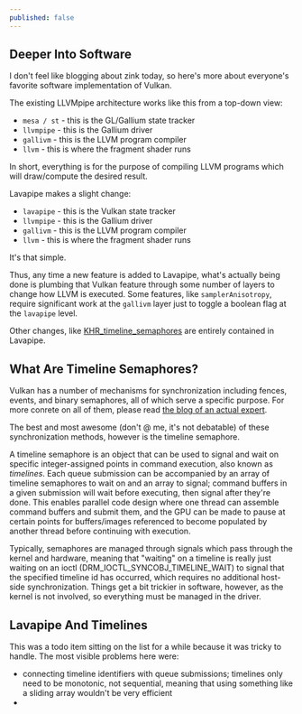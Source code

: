```yaml
---
published: false
---
```

## Deeper Into Software

I don't feel like blogging about zink today, so here's more about everyone's favorite software implementation of Vulkan.

The existing LLVMpipe architecture works like this from a top-down view:
* `mesa / st` - this is the GL/Gallium state tracker
* `llvmpipe` - this is the Gallium driver
* `gallivm` - this is the LLVM program compiler
* `llvm` - this is where the fragment shader runs

In short, everything is for the purpose of compiling LLVM programs which will draw/compute the desired result.

Lavapipe makes a slight change:
* `lavapipe` - this is the Vulkan state tracker
* `llvmpipe` - this is the Gallium driver
* `gallivm` - this is the LLVM program compiler
* `llvm` - this is where the fragment shader runs

It's that simple.

Thus, any time a new feature is added to Lavapipe, what's actually being done is plumbing that Vulkan feature through some number of layers to change how LLVM is executed. Some features, like `samplerAnisotropy`, require significant work at the `gallivm` layer just to toggle a boolean flag at the `lavapipe` level.

Other changes, like [KHR_timeline_semaphores](https://www.khronos.org/registry/vulkan/specs/1.2-extensions/man/html/VK_KHR_timeline_semaphore.html) are entirely contained in Lavapipe.

## What Are Timeline Semaphores?
Vulkan has a number of mechanisms for synchronization including fences, events, and binary semaphores, all of which serve a specific purpose. For more conrete on all of them, please read [the blog of an actual expert](https://themaister.net/blog/2019/08/14/yet-another-blog-explaining-vulkan-synchronization/).

The best and most awesome (don't @ me, it's not debatable) of these synchronization methods, however is the timeline semaphore.

A timeline semaphore is an object that can be used to signal and wait on specific integer-assigned points in command execution, also known as *timelines*. Each queue submission can be accompanied by an array of timeline semaphores to wait on and an array to signal; command buffers in a given submission will wait before executing, then signal after they're done. This enables parallel code design where one thread can assemble command buffers and submit them, and the GPU can be made to pause at certain points for buffers/images referenced to become populated by another thread before continuing with execution.

Typically, semaphores are managed through signals which pass through the kernel and hardware, meaning that "waiting" on a timeline is really just waiting on an ioctl (DRM_IOCTL_SYNCOBJ_TIMELINE_WAIT) to signal that the specified timeline id has occurred, which requires no additional host-side synchronization. Things get a bit trickier in software, however, as the kernel is not involved, so everything must be managed in the driver.

## Lavapipe And Timelines
This was a todo item sitting on the list for a while because it was tricky to handle. The most visible problems here were:
* connecting timeline identifiers with queue submissions; timelines only need to be monotonic, not sequential, meaning that using something like a sliding array wouldn't be very efficient
* 
